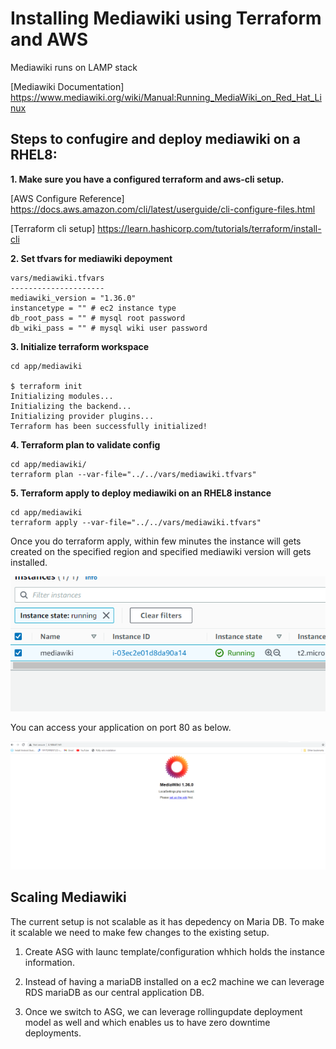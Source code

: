 # Installing Mediawiki using Terraform and AWS

Mediawiki runs on LAMP stack

[Mediawiki Documentation] https://www.mediawiki.org/wiki/Manual:Running_MediaWiki_on_Red_Hat_Linux

## Steps to confugire and deploy mediawiki on a RHEL8:

**1.  Make sure you have a configured terraform and aws-cli setup.**

[AWS Configure Reference] https://docs.aws.amazon.com/cli/latest/userguide/cli-configure-files.html

[Terraform cli setup] https://learn.hashicorp.com/tutorials/terraform/install-cli

**2. Set tfvars for mediawiki depoyment**

```
vars/mediawiki.tfvars
---------------------
mediawiki_version = "1.36.0"
instancetype = "" # ec2 instance type
db_root_pass = "" # mysql root password
db_wiki_pass = "" # mysql wiki user password
```
**3. Initialize terraform workspace**
```
cd app/mediawiki

$ terraform init
Initializing modules...
Initializing the backend...
Initializing provider plugins...
Terraform has been successfully initialized!
```
**4. Terraform plan to validate config**

```
cd app/mediawiki/
terraform plan --var-file="../../vars/mediawiki.tfvars"
```
**5. Terraform apply to deploy mediawiki on an RHEL8 instance**

```
cd app/mediawiki
terraform apply --var-file="../../vars/mediawiki.tfvars"
```
Once you do terraform apply, within few minutes the instance will gets created on the specified region and specified mediawiki version will gets installed.

![Instance](screenshots/instance.PNG)

You can access your application on port 80 as below.

![Mediawiki](screenshots/mediawiki.PNG)


## Scaling Mediawiki ##

The current setup is not scalable as it has depedency on Maria DB.
To make it scalable we need to make few changes to the existing setup.

1.  Create ASG with launc template/configuration whhich holds the instance information.

2. Instead of having a mariaDB installed on a ec2 machine we can leverage RDS mariaDB as our central application DB.

3. Once we switch to ASG, we can leverage rollingupdate deployment model as well and which enables us to have zero downtime deployments.
